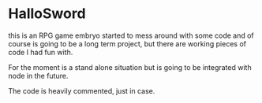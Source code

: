 # HalloSword

this is an RPG game embryo started to mess around with some code and of course is going to be 
a long term project, but there are working pieces of code I had fun with.

For the moment is a stand alone situation but is going to be integrated with node in the future.

The code is heavily commented, just in case.
